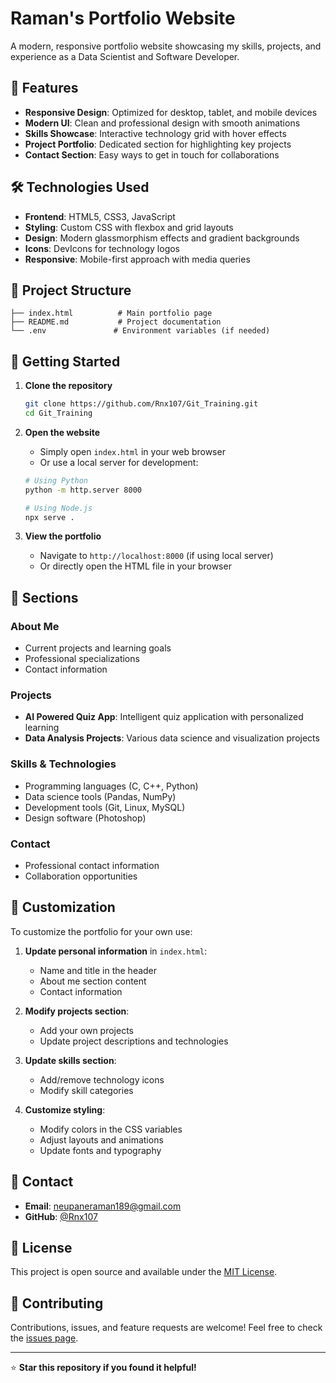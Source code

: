 # Raman's Portfolio Website

A modern, responsive portfolio website showcasing my skills, projects, and experience as a Data Scientist and Software Developer.

## 🌟 Features

- **Responsive Design**: Optimized for desktop, tablet, and mobile devices
- **Modern UI**: Clean and professional design with smooth animations
- **Skills Showcase**: Interactive technology grid with hover effects
- **Project Portfolio**: Dedicated section for highlighting key projects
- **Contact Section**: Easy ways to get in touch for collaborations

## 🛠️ Technologies Used

- **Frontend**: HTML5, CSS3, JavaScript
- **Styling**: Custom CSS with flexbox and grid layouts
- **Design**: Modern glassmorphism effects and gradient backgrounds
- **Icons**: DevIcons for technology logos
- **Responsive**: Mobile-first approach with media queries

## 📁 Project Structure

```
├── index.html          # Main portfolio page
├── README.md           # Project documentation
└── .env               # Environment variables (if needed)
```

## 🚀 Getting Started

1. **Clone the repository**
   ```bash
   git clone https://github.com/Rnx107/Git_Training.git
   cd Git_Training
   ```

2. **Open the website**
   - Simply open `index.html` in your web browser
   - Or use a local server for development:
   ```bash
   # Using Python
   python -m http.server 8000
   
   # Using Node.js
   npx serve .
   ```

3. **View the portfolio**
   - Navigate to `http://localhost:8000` (if using local server)
   - Or directly open the HTML file in your browser

## 📱 Sections

### About Me
- Current projects and learning goals
- Professional specializations
- Contact information

### Projects
- **AI Powered Quiz App**: Intelligent quiz application with personalized learning
- **Data Analysis Projects**: Various data science and visualization projects

### Skills & Technologies
- Programming languages (C, C++, Python)
- Data science tools (Pandas, NumPy)
- Development tools (Git, Linux, MySQL)
- Design software (Photoshop)

### Contact
- Professional contact information
- Collaboration opportunities

## 🎨 Customization

To customize the portfolio for your own use:

1. **Update personal information** in `index.html`:
   - Name and title in the header
   - About me section content
   - Contact information

2. **Modify projects section**:
   - Add your own projects
   - Update project descriptions and technologies

3. **Update skills section**:
   - Add/remove technology icons
   - Modify skill categories

4. **Customize styling**:
   - Modify colors in the CSS variables
   - Adjust layouts and animations
   - Update fonts and typography

## 📧 Contact

- **Email**: neupaneraman189@gmail.com
- **GitHub**: [@Rnx107](https://github.com/Rnx107)

## 📄 License

This project is open source and available under the [MIT License](LICENSE).

## 🤝 Contributing

Contributions, issues, and feature requests are welcome! Feel free to check the [issues page](https://github.com/Rnx107/Git_Training/issues).

---

⭐ **Star this repository if you found it helpful!**
